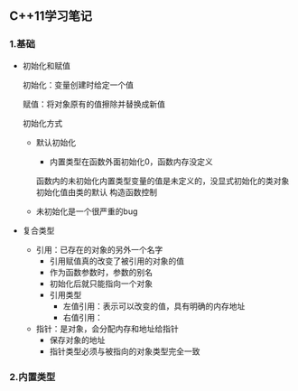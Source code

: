 ## C++11学习笔记

### 1.基础

- 初始化和赋值

  初始化：变量创建时给定一个值

  赋值：将对象原有的值擦除并替换成新值  

  初始化方式

  - 默认初始化

    - 内置类型在函数外面初始化0，函数内存没定义

    函数内的未初始化内置类型变量的值是未定义的，没显式初始化的类对象初始化值由类的默认
    构造函数控制  

  - 未初始化是一个很严重的bug

- 复合类型

  - 引用：已存在的对象的另外一个名字
    - 引用赋值真的改变了被引用的对象的值
    - 作为函数参数时，参数的别名
    - 初始化后就只能指向一个对象
    - 引用类型
      - 左值引用：表示可以改变的值，具有明确的内存地址
      - 右值引用：
  - 指针：是对象，会分配内存和地址给指针
    - 保存对象的地址
    - 指针类型必须与被指向的对象类型完全一致

  

### 2.内置类型

